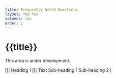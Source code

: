 ```yaml
---
title: Frequently Asked Questions
layout: faq.hbs
columns: two
order: 1
---
```


# {{title}}

This area is under development.

[](
Heading 1
[](
Text
Sub-heading 1
Sub-heading 2
)
